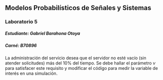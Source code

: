 ## Modelos Probabilísticos de Señales y Sistemas
### Laboratorio 5
##### Estudiante: Gabriel Barahona Otoya
##### Carné: B70896

La administración del servicio desea que el servidor no esté vacío (sin atender solicitudes) más del 10% del tiempo. Se debe hallar el parámetro $\nu$ para satisfacer este requisito y modificar el código para medir la variable de interés en una simulación.
